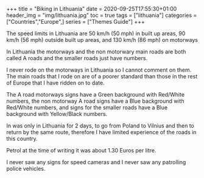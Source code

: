 +++
title = "Biking in Lithuania"
date = 2020-09-25T17:55:30+01:00
header_img = "img/lithuania.jpg"
toc = true
tags = ["lithuania"]
categories = ["Countries","Europe",]
series = ["Themes Guide"]
+++

The speed limits in Lithuania are 50 km/h (50 mph) in built up areas, 90 km/h (56 mph) outside built up areas, and 130 km/h (86 mph) on motorways

In Lithuania the motorways and the non motorwary main roads are both called A roads and the smaller roads just have numbers.

I never rode on the motorways in Lithuania so I cannot comment on them. The main roads that I rode on are of a poorer standard than those in the rest of Europe that I have ridden on to date.

The A road motorways signs have a Green background with Red/White numbers, the non motorway A road signs have a Blue background with Red/White numbers, and signs for the smaller roads have a Blue background with Yellow/Black numbers.

In was only in Lithuania for 2 days, to go from Poland to Vilnius and then to return by the same route, therefore I have limited experience of the roads in this country.

Petrol at the time of writing it was about 1.30 Euros per litre.

I never saw any signs for speed cameras and I never saw any patrolling police vehicles.

